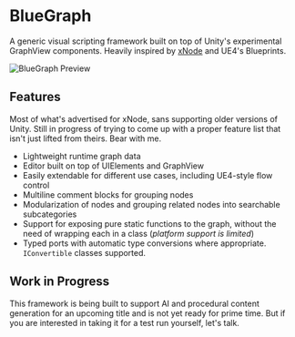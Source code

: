 
# BlueGraph

A generic visual scripting framework built on top of Unity's experimental GraphView components. Heavily inspired by [xNode](https://github.com/Siccity/xNode) and UE4's Blueprints. 

![BlueGraph Preview](https://github.com/McManning/BlueGraph/blob/master/Preview.png)

## Features

Most of what's advertised for xNode, sans supporting older versions of Unity. Still in progress of trying to come up with a proper feature list that isn't just lifted from theirs. Bear with me. 

* Lightweight runtime graph data
* Editor built on top of UIElements and GraphView
* Easily extendable for different use cases, including UE4-style flow control
* Multiline comment blocks for grouping nodes
* Modularization of nodes and grouping related nodes into searchable subcategories
* Support for exposing pure static functions to the graph, without the need of wrapping each in a class (*platform support is limited*) 
* Typed ports with automatic type conversions where appropriate. `IConvertible` classes supported. 

## Work in Progress

This framework is being built to support AI and procedural content generation for an upcoming title and is not yet ready for prime time. But if you are interested in taking it for a test run yourself, let's talk.
